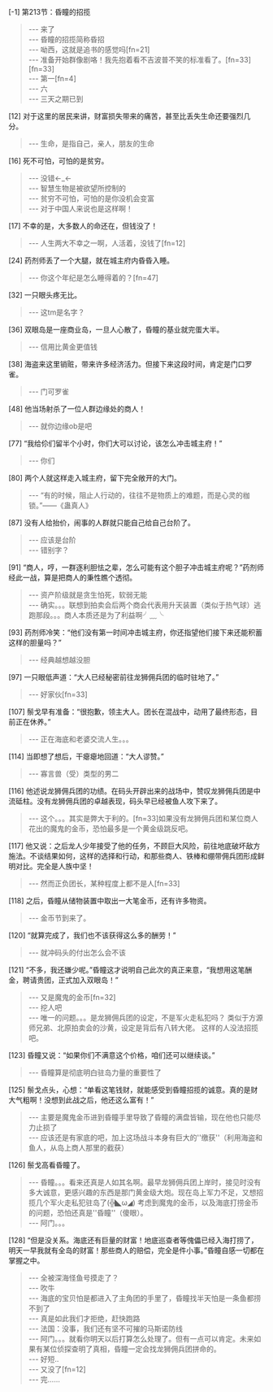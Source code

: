 
[-1] 第213节：昏瞳的招揽
>--- 来了<br>
>--- 昏瞳的招揽简称昏招<br>
>--- 呦西，这就是追书的感觉吗[fn=21]<br>
>--- 准备开始群像剧咯！我先抱着看不吉波普不笑的标准看了。[fn=33][fn=33]<br>
>--- 第一[fn=4]<br>
>--- 六<br>
>--- 三天之期已到<br>

[12] 对于这里的居民来讲，财富损失带来的痛苦，甚至比丢失生命还要强烈几分。
>--- 生命，是指自己，亲人，朋友的生命<br>

[16] 死不可怕，可怕的是贫穷。
>--- 没错←_←<br>
>--- 智慧生物是被欲望所控制的<br>
>--- 贫穷不可怕，可怕的是你没机会变富<br>
>--- 对于中国人来说也是这样啊！<br>

[17] 不幸的是，大多数人的命还在，但钱没了！
>--- 人生两大不幸之一啊，人活着，没钱了[fn=12]<br>

[24] 药剂师丢了一个大腿，就在城主府内昏昏入睡。
>--- 你这个年纪是怎么睡得着的？[fn=47]<br>

[32] 一只眼头疼无比。
>--- 这tm是名字？<br>

[36] 双眼岛是一座商业岛，一旦人心散了，昏瞳的基业就完蛋大半。
>--- 信用比黄金更值钱<br>

[38] 海盗来这里销赃，带来许多经济活力。但接下来这段时间，肯定是门口罗雀。
>--- 门可罗雀<br>

[48] 他当场射杀了一位人群边缘处的商人！
>--- 就你边缘ob是吧<br>

[77] “我给伱们留半个小时，你们大可以讨论，该怎么冲击城主府！”
>--- 你们<br>

[80] 两个人就这样走入城主府，留下完全敞开的大门。
>--- “有的时候，阻止人行动的，往往不是物质上的难题，而是心灵的枷锁。”——《蛊真人》<br>

[87] 没有人给抬价，闹事的人群就只能自己给自己台阶了。
>--- 应该是台阶<br>
>--- 错别字？<br>

[91] “商人，哼，一群逐利胆怯之辈，怎么可能有这个胆子冲击城主府呢？”药剂师经此一战，算是把商人的秉性瞧个透彻。
>--- 资产阶级就是贪生怕死，软弱无能<br>
>--- 确实。。。联想到拍卖会后两个商会代表用升天装置（类似于热气球）逃跑那段。。。商人本质还是为了利益啊╯﹏╰<br>

[93] 药剂师冷笑：“他们没有第一时间冲击城主府，你还指望他们接下来还能积蓄这样的胆量吗？”
>--- 经典越想越没胆<br>

[97] 一只眼低声道：“大人已经秘密前往龙狮佣兵团的临时驻地了。”
>--- 好家伙[fn=33]<br>

[107] 鬃戈早有准备：“很抱歉，领主大人。团长在混战中，动用了最终形态，目前正在休养。”
>--- 正在海底和老婆交流人生。。。<br>

[114] 当即想了想后，干瘪瘪地回道：“大人谬赞。”
>--- 寡言兽（受）类型的男二<br>

[116] 他述说龙狮佣兵团的功绩。在码头开辟出来的战场中，赞叹龙狮佣兵团是中流砥柱。没有龙狮佣兵团的卓越表现，码头早已经被鱼人攻下来了。
>--- 这个。。。其实是弊大于利的。[fn=33]如果没有龙狮佣兵团和某位商人花出的魔鬼的金币，恐怕最多是一个黄金级跳反吧。<br>

[117] 他又说：之后龙人少年接受了他的任务，不顾巨大风险，前往地底破坏敌方施法。不谈结果如何，这样的选择和行动，和那些商人、铁棒和绷带佣兵团形成鲜明对比。完全是人族中坚！
>--- 然而正负团长，某种程度上都不是人[fn=33]<br>

[118] 之后，昏瞳从储物装置中取出一大笔金币，还有许多物资。
>--- 金币节到来了。<br>

[120] “就算完成了，我们也不该获得这么多的酬劳！”
>--- 就冲码头的付出怎么会不该<br>

[121] “不多，我还嫌少呢。”昏瞳这才说明自己此次的真正来意，“我想用这笔酬金，聘请贵团，正式加入双眼岛！”
>--- 又是魔鬼的金币[fn=32]<br>
>--- 挖人吧<br>
>--- 唯一的问题。。。是龙狮佣兵团的设定，不是军火走私犯吗？  类似于方源师兄弟、北原拍卖会的沙黄，设定是背后有八转大佬。  这样的人没法招揽吧。<br>

[123] 昏瞳又说：“如果你们不满意这个价格，咱们还可以继续谈。”
>--- 昏瞳算是彻底明白驻岛力量的重要性了<br>

[125] 鬃戈点头，心想：“单看这笔钱财，就能感受到昏瞳招揽的诚意。真的是财大气粗啊！没想到此战之后，他还这么富有！”
>--- 主要是魔鬼金币进到昏瞳手里导致了昏瞳的满盘皆输，现在他也只能尽力止损了<br>
>--- 应该还是有家底的吧，加上这场战斗本身有巨大的''缴获''（利用海盗和鱼人，从岛上商人那里的截获）<br>

[126] 鬃戈高看昏瞳了。
>--- 昏瞳。。。看来还真是人如其名啊。最早龙狮佣兵团上岸时，接见时没有多大诚意，更感兴趣的东西是那门黄金级大炮。现在岛上军力不足，又想招揽几个军火走私犯驻岛了(╬◣ω◢)  考虑到魔鬼的金币，以及海底打捞金币的问题，恐怕还真是''昏瞳''（傻眼）。<br>
>--- 阿门。。。<br>

[128] “但是没关系。海底还有巨量的财富！地底巡查者等傀儡已经入海打捞了，明天一早我就有全岛的财富！那些商人的赔偿，完全是件小事。”昏瞳自感一切都在掌握之中。
>--- 全被深海怪鱼号摸走了？<br>
>--- 吹牛<br>
>--- 海底的宝贝怕是都进入了主角团的手里了，昏瞳找半天怕是一条鱼都捞不到了<br>
>--- 真是如此我们才拒绝，赶快跑路<br>
>--- 法国：没事，我们还有坚不可摧的马斯诺防线<br>
>--- 阿门。。。就看你明天以后打算怎么处理了。但有一点可以肯定。未来如果有某位侦探查明了真相，昏瞳一定会找龙狮佣兵团拼命的。<br>
>--- 好短..<br>
>--- 又没了[fn=12]<br>
>--- 完……<br>
